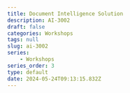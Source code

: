 ```yaml
---
title: Document Intelligence Solution
description: AI-3002
draft: false
categories: Workshops
tags: null
slug: ai-3002
series:
    - Workshops
series_order: 3
type: default
date: 2024-05-24T09:13:15.832Z
---
```

